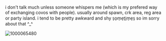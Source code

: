 i don't talk much unless someone whispers me (which is my prefered way of exchanging covos with people). usually around spawn, crk area, reg area or party island. i tend to be pretty awkward and shy s̠o̠m̠e̠t̠i̠m̠e̠s̠ so im sorry about that ^_^

![1000065480](https://github.com/user-attachments/assets/a4f20a91-21fd-450b-8a15-dda5243e4b69)







